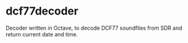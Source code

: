 # dcf77decoder
Decoder written in Octave, to decode DCF77 soundfiles from SDR and return current date and time.
